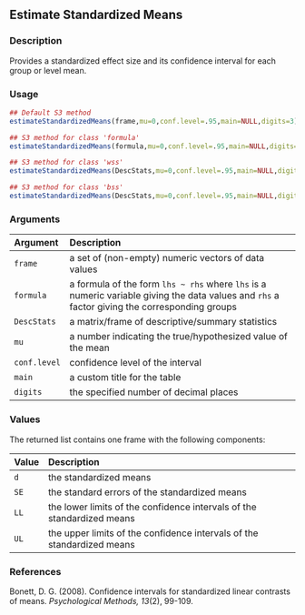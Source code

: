 ## Estimate Standardized Means

### Description

Provides a standardized effect size and its confidence interval for each group or level mean.

### Usage

```r
## Default S3 method
estimateStandardizedMeans(frame,mu=0,conf.level=.95,main=NULL,digits=3)

## S3 method for class 'formula'
estimateStandardizedMeans(formula,mu=0,conf.level=.95,main=NULL,digits=3)

## S3 method for class 'wss'
estimateStandardizedMeans(DescStats,mu=0,conf.level=.95,main=NULL,digits=3)

## S3 method for class 'bss'
estimateStandardizedMeans(DescStats,mu=0,conf.level=.95,main=NULL,digits=3)
```

### Arguments

Argument | Description
:-- | :--
```frame``` | a set of (non-empty) numeric vectors of data values
```formula``` | a formula of the form `lhs ~ rhs` where `lhs` is a numeric variable giving the data values and `rhs` a factor giving the corresponding groups
```DescStats``` | a matrix/frame of descriptive/summary statistics
```mu``` | a number indicating the true/hypothesized value of the mean
```conf.level``` | confidence level of the interval
```main``` | a custom title for the table
```digits``` | the specified number of decimal places

### Values

The returned list contains one frame with the following components:

Value | Description
:-- | :--
```d``` | the standardized means
```SE``` | the standard errors of the standardized means
```LL``` | the lower limits of the confidence intervals of the standardized means
```UL``` | the upper limits of the confidence intervals of the standardized means

### References

Bonett, D. G. (2008). Confidence intervals for standardized linear contrasts of means. *Psychological Methods, 13*(2), 99-109.
